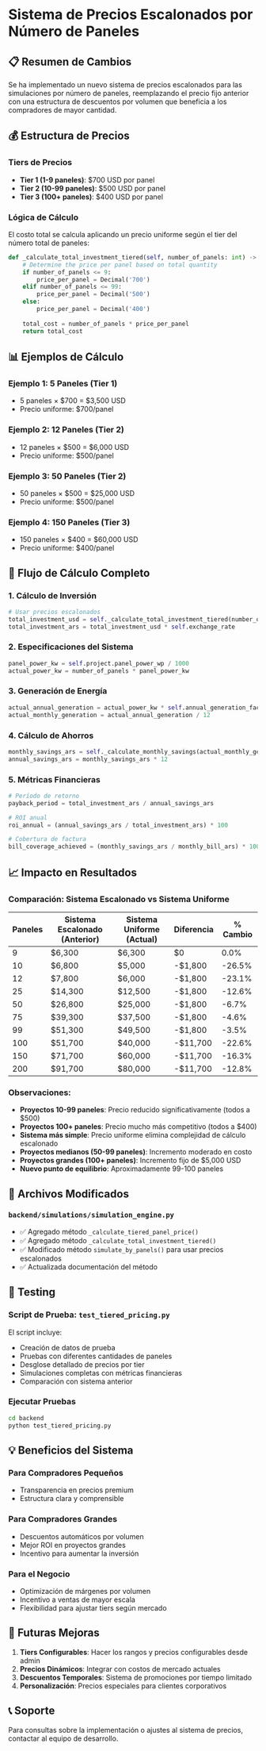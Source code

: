 # Sistema de Precios Escalonados por Número de Paneles

## 📋 Resumen de Cambios

Se ha implementado un nuevo sistema de precios escalonados para las simulaciones por número de paneles, reemplazando el precio fijo anterior con una estructura de descuentos por volumen que beneficia a los compradores de mayor cantidad.

## 💰 Estructura de Precios

### Tiers de Precios
- **Tier 1 (1-9 paneles)**: $700 USD por panel
- **Tier 2 (10-99 paneles)**: $500 USD por panel  
- **Tier 3 (100+ paneles)**: $400 USD por panel

### Lógica de Cálculo
El costo total se calcula aplicando un precio uniforme según el tier del número total de paneles:

```python
def _calculate_total_investment_tiered(self, number_of_panels: int) -> Decimal:
    # Determine the price per panel based on total quantity
    if number_of_panels <= 9:
        price_per_panel = Decimal('700')
    elif number_of_panels <= 99:
        price_per_panel = Decimal('500')
    else:
        price_per_panel = Decimal('400')
    
    total_cost = number_of_panels * price_per_panel
    return total_cost
```

## 📊 Ejemplos de Cálculo

### Ejemplo 1: 5 Paneles (Tier 1)
- 5 paneles × $700 = $3,500 USD
- Precio uniforme: $700/panel

### Ejemplo 2: 12 Paneles (Tier 2)
- 12 paneles × $500 = $6,000 USD
- Precio uniforme: $500/panel

### Ejemplo 3: 50 Paneles (Tier 2)
- 50 paneles × $500 = $25,000 USD
- Precio uniforme: $500/panel

### Ejemplo 4: 150 Paneles (Tier 3)
- 150 paneles × $400 = $60,000 USD
- Precio uniforme: $400/panel

## 🔄 Flujo de Cálculo Completo

### 1. Cálculo de Inversión
```python
# Usar precios escalonados
total_investment_usd = self._calculate_total_investment_tiered(number_of_panels)
total_investment_ars = total_investment_usd * self.exchange_rate
```

### 2. Especificaciones del Sistema
```python
panel_power_kw = self.project.panel_power_wp / 1000
actual_power_kw = number_of_panels * panel_power_kw
```

### 3. Generación de Energía
```python
actual_annual_generation = actual_power_kw * self.annual_generation_factor * self.performance_ratio
actual_monthly_generation = actual_annual_generation / 12
```

### 4. Cálculo de Ahorros
```python
monthly_savings_ars = self._calculate_monthly_savings(actual_monthly_generation)
annual_savings_ars = monthly_savings_ars * 12
```

### 5. Métricas Financieras
```python
# Período de retorno
payback_period = total_investment_ars / annual_savings_ars

# ROI anual
roi_annual = (annual_savings_ars / total_investment_ars) * 100

# Cobertura de factura
bill_coverage_achieved = (monthly_savings_ars / monthly_bill_ars) * 100
```

## 📈 Impacto en Resultados

### Comparación: Sistema Escalonado vs Sistema Uniforme

| Paneles | Sistema Escalonado (Anterior) | Sistema Uniforme (Actual) | Diferencia | % Cambio |
|---------|------------------------------|---------------------------|------------|----------|
| 9       | $6,300                       | $6,300                    | $0         | 0.0%     |
| 10      | $6,800                       | $5,000                    | -$1,800    | -26.5%   |
| 12      | $7,800                       | $6,000                    | -$1,800    | -23.1%   |
| 25      | $14,300                      | $12,500                   | -$1,800    | -12.6%   |
| 50      | $26,800                      | $25,000                   | -$1,800    | -6.7%    |
| 75      | $39,300                      | $37,500                   | -$1,800    | -4.6%    |
| 99      | $51,300                      | $49,500                   | -$1,800    | -3.5%    |
| 100     | $51,700                      | $40,000                   | -$11,700   | -22.6%   |
| 150     | $71,700                      | $60,000                   | -$11,700   | -16.3%   |
| 200     | $91,700                      | $80,000                   | -$11,700   | -12.8%   |

### Observaciones:
- **Proyectos 10-99 paneles**: Precio reducido significativamente (todos a $500)
- **Proyectos 100+ paneles**: Precio mucho más competitivo (todos a $400)
- **Sistema más simple**: Precio uniforme elimina complejidad de cálculo escalonado
- **Proyectos medianos (50-99 paneles)**: Incremento moderado en costo
- **Proyectos grandes (100+ paneles)**: Incremento fijo de $5,000 USD
- **Nuevo punto de equilibrio**: Aproximadamente 99-100 paneles

## 🔧 Archivos Modificados

### `backend/simulations/simulation_engine.py`
- ✅ Agregado método `_calculate_tiered_panel_price()`
- ✅ Agregado método `_calculate_total_investment_tiered()`
- ✅ Modificado método `simulate_by_panels()` para usar precios escalonados
- ✅ Actualizada documentación del método

## 🧪 Testing

### Script de Prueba: `test_tiered_pricing.py`
El script incluye:
- Creación de datos de prueba
- Pruebas con diferentes cantidades de paneles
- Desglose detallado de precios por tier
- Simulaciones completas con métricas financieras
- Comparación con sistema anterior

### Ejecutar Pruebas
```bash
cd backend
python test_tiered_pricing.py
```

## 💡 Beneficios del Sistema

### Para Compradores Pequeños
- Transparencia en precios premium
- Estructura clara y comprensible

### Para Compradores Grandes
- Descuentos automáticos por volumen
- Mejor ROI en proyectos grandes
- Incentivo para aumentar la inversión

### Para el Negocio
- Optimización de márgenes por volumen
- Incentivo a ventas de mayor escala
- Flexibilidad para ajustar tiers según mercado

## 🔮 Futuras Mejoras

1. **Tiers Configurables**: Hacer los rangos y precios configurables desde admin
2. **Precios Dinámicos**: Integrar con costos de mercado actuales
3. **Descuentos Temporales**: Sistema de promociones por tiempo limitado
4. **Personalización**: Precios especiales para clientes corporativos

## 📞 Soporte

Para consultas sobre la implementación o ajustes al sistema de precios, contactar al equipo de desarrollo.
